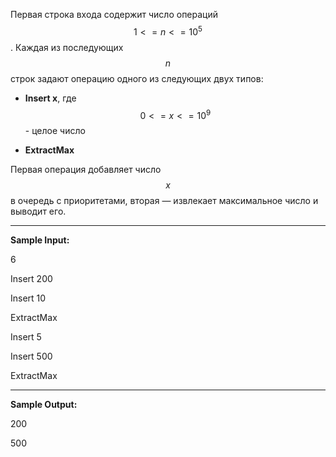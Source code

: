 Первая строка входа содержит число операций $$1 <= n <= 10^5$$. Каждая из последующих $$n$$ строк задают операцию одного из следующих двух типов:

* **Insert x**, где $$0<=x<=10^9$$ - целое число

* **ExtractMax**

Первая операция добавляет число $$x$$ в очередь с приоритетами, вторая — извлекает максимальное число и выводит его.

***

**Sample Input:**

6

Insert 200

Insert 10

ExtractMax

Insert 5

Insert 500

ExtractMax

***

**Sample Output:**

200

500

